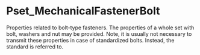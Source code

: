 # Pset_MechanicalFastenerBolt

Properties related to bolt-type fasteners. The properties of a whole set with bolt, washers and nut may be provided. Note, it is usually not necessary to transmit these properties in case of standardized bolts. Instead, the standard is referred to.
